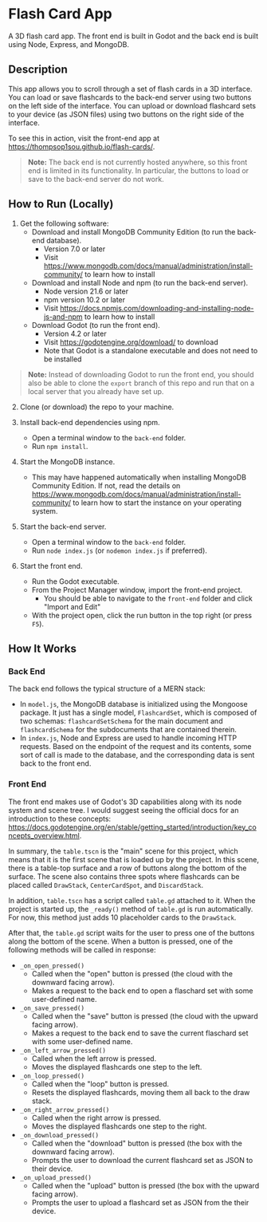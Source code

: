 # Flash Card App

A 3D flash card app. The front end is built in Godot and the back end is built using Node, Express, and MongoDB.

## Description

This app allows you to scroll through a set of flash cards in a 3D interface. You can load or save flashcards to the back-end server using two buttons on the left side of the interface. You can upload or download flashcard sets to your device (as JSON files) using two buttons on the right side of the interface.

To see this in action, visit the front-end app at https://thompsop1sou.github.io/flash-cards/.

> **Note:** The back end is not currently hosted anywhere, so this front end is limited in its functionality. In particular, the buttons to load or save to the back-end server do not work.

## How to Run (Locally)

1. Get the following software:
   * Download and install MongoDB Community Edition (to run the back-end database).
      * Version 7.0 or later
      * Visit https://www.mongodb.com/docs/manual/administration/install-community/ to learn how to install
   * Download and install Node and npm (to run the back-end server).
      * Node version 21.6 or later
      * npm version 10.2 or later
      * Visit https://docs.npmjs.com/downloading-and-installing-node-js-and-npm to learn how to install
   * Download Godot (to run the front end).
      * Version 4.2 or later
      * Visit https://godotengine.org/download/ to download
      * Note that Godot is a standalone executable and does not need to be installed

> **Note:** Instead of downloading Godot to run the front end, you should also be able to clone the `export` branch of this repo and run that on a local server that you already have set up.

2. Clone (or download) the repo to your machine.

3. Install back-end dependencies using npm.
   * Open a terminal window to the `back-end` folder.
   * Run `npm install`.

4. Start the MongoDB instance.
   * This may have happened automatically when installing MongoDB Community Edition. If not, read the details on https://www.mongodb.com/docs/manual/administration/install-community/ to learn how to start the instance on your operating system.

5. Start the back-end server.
   * Open a terminal window to the `back-end` folder.
   * Run `node index.js` (or `nodemon index.js` if preferred).

6. Start the front end.
   * Run the Godot executable.
   * From the Project Manager window, import the front-end project.
      * You should be able to navigate to the `front-end` folder and click "Import and Edit"
   * With the project open, click the run button in the top right (or press `F5`).

## How It Works

### Back End

The back end follows the typical structure of a MERN stack:
* In `model.js`, the MongoDB database is initialized using the Mongoose package. It just has a single model, `FlashcardSet`, which is composed of two schemas: `flashcardSetSchema` for the main document and `flashcardSchema` for the subdocuments that are contained therein.
* In `index.js`, Node and Express are used to handle incoming HTTP requests. Based on the endpoint of the request and its contents, some sort of call is made to the database, and the corresponding data is sent back to the front end.

### Front End

The front end makes use of Godot's 3D capabilities along with its node system and scene tree. I would suggest seeing the official docs for an introduction to these concepts: https://docs.godotengine.org/en/stable/getting_started/introduction/key_concepts_overview.html.

In summary, the `table.tscn` is the "main" scene for this project, which means that it is the first scene that is loaded up by the project. In this scene, there is a table-top surface and a row of buttons along the bottom of the surface. The scene also contains three spots where flashcards can be placed called `DrawStack`, `CenterCardSpot`, and `DiscardStack`.

In addition, `table.tscn` has a script called `table.gd` attached to it. When the project is started up, the `_ready()` method of `table.gd` is run automatically. For now, this method just adds 10 placeholder cards to the `DrawStack`.

After that, the `table.gd` script waits for the user to press one of the buttons along the bottom of the scene. When a button is pressed, one of the following methods will be called in response:
* `_on_open_pressed()`
   * Called when the "open" button is pressed (the cloud with the downward facing arrow).
   * Makes a request to the back end to open a flaschard set with some user-defined name.
* `_on_save_pressed()`
   * Called when the "save" button is pressed (the cloud with the upward facing arrow).
   * Makes a request to the back end to save the current flaschard set with some user-defined name.
* `_on_left_arrow_pressed()`
   * Called when the left arrow is pressed.
   * Moves the displayed flashcards one step to the left.
* `_on_loop_pressed()`
   * Called when the "loop" button is pressed.
   * Resets the displayed flashcards, moving them all back to the draw stack.
* `_on_right_arrow_pressed()`
   * Called when the right arrow is pressed.
   * Moves the displayed flashcards one step to the right.
* `_on_download_pressed()`
   * Called when the "download" button is pressed (the box with the downward facing arrow).
   * Prompts the user to download the current flashcard set as JSON to their device.
* `_on_upload_pressed()`
   * Called when the "upload" button is pressed (the box with the upward facing arrow).
   * Prompts the user to upload a flashcard set as JSON from the their device.
